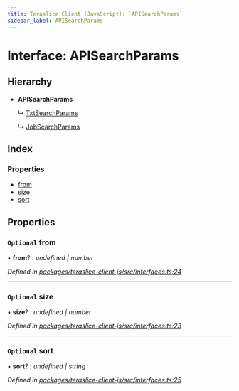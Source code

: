 ```yaml
---
title: Teraslice Client (JavaScript): `APISearchParams`
sidebar_label: APISearchParams
---
```


# Interface: APISearchParams

## Hierarchy

* **APISearchParams**

  ↳ [TxtSearchParams](txtsearchparams.md)

  ↳ [JobSearchParams](jobsearchparams.md)

## Index

### Properties

* [from](apisearchparams.md#optional-from)
* [size](apisearchparams.md#optional-size)
* [sort](apisearchparams.md#optional-sort)

## Properties

### `Optional` from

• **from**? : *undefined | number*

*Defined in [packages/teraslice-client-js/src/interfaces.ts:24](https://github.com/terascope/teraslice/blob/f95bb5556/packages/teraslice-client-js/src/interfaces.ts#L24)*

___

### `Optional` size

• **size**? : *undefined | number*

*Defined in [packages/teraslice-client-js/src/interfaces.ts:23](https://github.com/terascope/teraslice/blob/f95bb5556/packages/teraslice-client-js/src/interfaces.ts#L23)*

___

### `Optional` sort

• **sort**? : *undefined | string*

*Defined in [packages/teraslice-client-js/src/interfaces.ts:25](https://github.com/terascope/teraslice/blob/f95bb5556/packages/teraslice-client-js/src/interfaces.ts#L25)*
